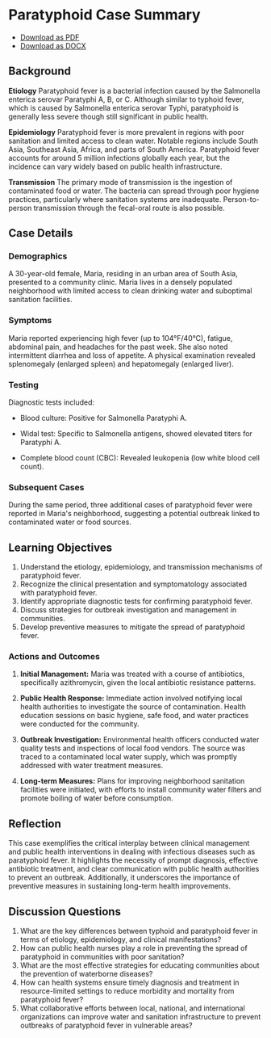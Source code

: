 # Paratyphoid Case Summary
- [Download as PDF](paratyphoid.pdf)
- [Download as DOCX](paratyphoid.docx)



## Background

**Etiology**
Paratyphoid fever is a bacterial infection caused by the Salmonella enterica serovar Paratyphi A, B, or C. Although similar to typhoid fever, which is caused by Salmonella enterica serovar Typhi, paratyphoid is generally less severe though still significant in public health.

**Epidemiology**
Paratyphoid fever is more prevalent in regions with poor sanitation and limited access to clean water. Notable regions include South Asia, Southeast Asia, Africa, and parts of South America. Paratyphoid fever accounts for around 5 million infections globally each year, but the incidence can vary widely based on public health infrastructure.

**Transmission**
The primary mode of transmission is the ingestion of contaminated food or water. The bacteria can spread through poor hygiene practices, particularly where sanitation systems are inadequate. Person-to-person transmission through the fecal-oral route is also possible.

## Case Details

### Demographics
A 30-year-old female, Maria, residing in an urban area of South Asia, presented to a community clinic. Maria lives in a densely populated neighborhood with limited access to clean drinking water and suboptimal sanitation facilities.

### Symptoms
Maria reported experiencing high fever (up to 104°F/40°C), fatigue, abdominal pain, and headaches for the past week. She also noted intermittent diarrhea and loss of appetite. A physical examination revealed splenomegaly (enlarged spleen) and hepatomegaly (enlarged liver).

### Testing
Diagnostic tests included:

- Blood culture: Positive for Salmonella Paratyphi A.

- Widal test: Specific to Salmonella antigens, showed elevated titers for Paratyphi A.

- Complete blood count (CBC): Revealed leukopenia (low white blood cell count).

### Subsequent Cases
During the same period, three additional cases of paratyphoid fever were reported in Maria's neighborhood, suggesting a potential outbreak linked to contaminated water or food sources.

## Learning Objectives
1. Understand the etiology, epidemiology, and transmission mechanisms of paratyphoid fever.
2. Recognize the clinical presentation and symptomatology associated with paratyphoid fever.
3. Identify appropriate diagnostic tests for confirming paratyphoid fever.
4. Discuss strategies for outbreak investigation and management in communities.
5. Develop preventive measures to mitigate the spread of paratyphoid fever.

### Actions and Outcomes
1. **Initial Management:** Maria was treated with a course of antibiotics, specifically azithromycin, given the local antibiotic resistance patterns.
   
2. **Public Health Response:** Immediate action involved notifying local health authorities to investigate the source of contamination. Health education sessions on basic hygiene, safe food, and water practices were conducted for the community.

3. **Outbreak Investigation:** Environmental health officers conducted water quality tests and inspections of local food vendors. The source was traced to a contaminated local water supply, which was promptly addressed with water treatment measures.

4. **Long-term Measures:** Plans for improving neighborhood sanitation facilities were initiated, with efforts to install community water filters and promote boiling of water before consumption.

## Reflection
This case exemplifies the critical interplay between clinical management and public health interventions in dealing with infectious diseases such as paratyphoid fever. It highlights the necessity of prompt diagnosis, effective antibiotic treatment, and clear communication with public health authorities to prevent an outbreak. Additionally, it underscores the importance of preventive measures in sustaining long-term health improvements.

## Discussion Questions
1. What are the key differences between typhoid and paratyphoid fever in terms of etiology, epidemiology, and clinical manifestations?
2. How can public health nurses play a role in preventing the spread of paratyphoid in communities with poor sanitation?
3. What are the most effective strategies for educating communities about the prevention of waterborne diseases?
4. How can health systems ensure timely diagnosis and treatment in resource-limited settings to reduce morbidity and mortality from paratyphoid fever?
5. What collaborative efforts between local, national, and international organizations can improve water and sanitation infrastructure to prevent outbreaks of paratyphoid fever in vulnerable areas?
